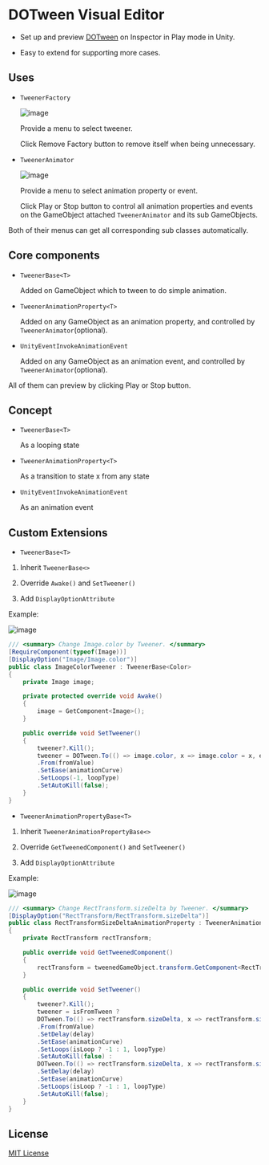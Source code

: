 # DOTween Visual Editor

* Set up and preview [DOTween](http://dotween.demigiant.com/index.php) on Inspector in Play mode in Unity.

* Easy to extend for supporting more cases.

## Uses

* `TweenerFactory`

  ![image](https://user-images.githubusercontent.com/82156567/217474437-25b421b7-e604-4017-9544-57387932a381.png)

  Provide a menu to select tweener.

  Click Remove Factory button to remove itself when being unnecessary.

* `TweenerAnimator`

  ![image](https://user-images.githubusercontent.com/82156567/217477257-22a4b4c1-a225-47c7-aa5a-3cc785e025bc.png)

  Provide a menu to select animation property or event.

  Click Play or Stop button to control all animation properties and events on the GameObject attached `TweenerAnimator` and its sub GameObjects.

Both of their menus can get all corresponding sub classes automatically.

## Core components

* `TweenerBase<T>`

  Added on GameObject which to tween to do simple animation.

* `TweenerAnimationProperty<T>`

  Added on any GameObject as an animation property, and controlled by `TweenerAnimator`(optional).

* `UnityEventInvokeAnimationEvent`

  Added on any GameObject as an animation event, and controlled by `TweenerAnimator`(optional).

All of them can preview by clicking Play or Stop button.

## Concept

* `TweenerBase<T>`

  As a looping state

* `TweenerAnimationProperty<T>`

  As a transition to state x from any state

* `UnityEventInvokeAnimationEvent`

  As an animation event

## Custom Extensions

* `TweenerBase<T>`

1. Inherit `TweenerBase<>`

2. Override `Awake()` and `SetTweener()`

3. Add `DisplayOptionAttribute`

Example:

![image](https://user-images.githubusercontent.com/82156567/217475760-01ff50c4-ded1-445c-9dbc-978f77293e06.png)

```C#
/// <summary> Change Image.color by Tweener. </summary>
[RequireComponent(typeof(Image))]
[DisplayOption("Image/Image.color")]
public class ImageColorTweener : TweenerBase<Color>
{
    private Image image;

    private protected override void Awake()
    {
        image = GetComponent<Image>();
    }

    public override void SetTweener()
    {
        tweener?.Kill();
        tweener = DOTween.To(() => image.color, x => image.color = x, endValue, duration)
        .From(fromValue)
        .SetEase(animationCurve)
        .SetLoops(-1, loopType)
        .SetAutoKill(false);
    }
}
```

* `TweenerAnimationPropertyBase<T>`

1. Inherit `TweenerAnimationPropertyBase<>`

2. Override `GetTweenedComponent()` and `SetTweener()`

3. Add `DisplayOptionAttribute`

Example:

![image](https://user-images.githubusercontent.com/82156567/217476327-e30f1b3c-55a3-42c9-a8ee-3a12eb58a80c.png)

```C#
/// <summary> Change RectTransform.sizeDelta by Tweener. </summary>
[DisplayOption("RectTransform/RectTransform.sizeDelta")]
public class RectTransformSizeDeltaAnimationProperty : TweenerAnimationPropertyBase<Vector2>
{
    private RectTransform rectTransform;

    public override void GetTweenedComponent()
    {
        rectTransform = tweenedGameObject.transform.GetComponent<RectTransform>();
    }

    public override void SetTweener()
    {
        tweener?.Kill();
        tweener = isFromTween ?
        DOTween.To(() => rectTransform.sizeDelta, x => rectTransform.sizeDelta = x, endValue, duration)
        .From(fromValue)
        .SetDelay(delay)
        .SetEase(animationCurve)
        .SetLoops(isLoop ? -1 : 1, loopType)
        .SetAutoKill(false) :
        DOTween.To(() => rectTransform.sizeDelta, x => rectTransform.sizeDelta = x, endValue, duration)
        .SetDelay(delay)
        .SetEase(animationCurve)
        .SetLoops(isLoop ? -1 : 1, loopType)
        .SetAutoKill(false);
    }
}
```

## License

[MIT License](https://github.com/Aspharr86/DOTween-Visual-Editor/blob/main/LICENSE)
